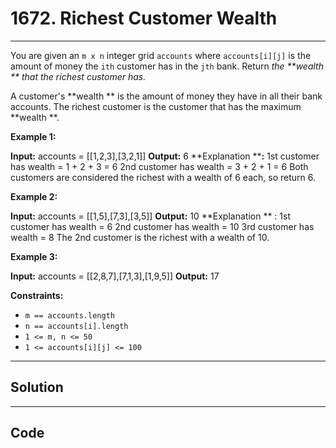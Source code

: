 # 1672. Richest Customer Wealth

---

You are given an `m x n` integer grid `accounts` where `accounts[i][j]` is the amount of money the `i​​​​​​​​​​​th​​​​` customer has in the `j​​​​​​​​​​​th`​​​​ bank. Return _the **wealth ** that the richest customer has._

A customer's **wealth ** is the amount of money they have in all their bank accounts. The richest customer is the customer that has the maximum **wealth **.

 

**Example 1:**


**Input:** accounts = [[1,2,3],[3,2,1]]
**Output:** 6
**Explanation ****:**
1st customer has wealth = 1 + 2 + 3 = 6
2nd customer has wealth = 3 + 2 + 1 = 6
Both customers are considered the richest with a wealth of 6 each, so return 6.


**Example 2:**


**Input:** accounts = [[1,5],[7,3],[3,5]]
**Output:** 10
**Explanation ** : 
1st customer has wealth = 6
2nd customer has wealth = 10 
3rd customer has wealth = 8
The 2nd customer is the richest with a wealth of 10.

**Example 3:**


**Input:** accounts = [[2,8,7],[7,1,3],[1,9,5]]
**Output:** 17


 

**Constraints:**

  * `m == accounts.length`
  * `n == accounts[i].length`
  * `1 <= m, n <= 50`
  * `1 <= accounts[i][j] <= 100`

---

## Solution



---

## Code
```python


```